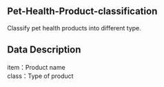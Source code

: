 ## Pet-Health-Product-classification  
Classify pet health products into different type.

## Data Description  
item：Product name  
class：Type of product

